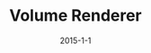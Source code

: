 ---
layout: portfolio-post
title: "Volume Renderer"
date: 2015-1-1
tags: 
    - C++
    - OpenGL
    - GLSL

type: game

include: true

images: 
    - "../../assets/images/volfeature.png"
    - "../../assets/images/vol1.png"
    - "../../assets/images/vol2.png"
    - "../../assets/images/vol3.png"

description: "An indirect volume rendering framework for PhD work."
---